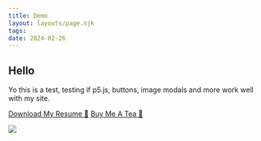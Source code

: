 ```yaml
---
title: Demo
layout: layouts/page.njk
tags: 
date: 2024-02-26
---
```


## Hello

Yo this is a test, testing if p5.js, buttons, image modals and more work well with my site.

<a class="flat-button" href="Resume.pdf" target="_blank">Download My Resume 📄</a>
        <a class="flat-button" href="https://www.buymeacoffee.com/jleyba92K" target="_blank">Buy Me A Tea 🍵</a>

<style>
    #blog-threejs canvas {
      /* force the canvas to fill out the entire area */
      width: 100%!important; height: 100%!important; 

      /* force the z-pos of the canvas to be on-top */
      z-index: -1; 
    }
    canvas {
		position: fixed;
		left: 0;
		top: 0;
		z-index: -1;
	}
</style>
<script>
let particles = [];
class Particle {
// setting the co-ordinates, radius and the
// speed of a particle in both the co-ordinates axes.
  constructor(){
    this.x = random(0,width);
    this.y = random(0,height);
    this.r = random(1,8);
    this.xSpeed = random(-2,2);
    this.ySpeed = random(-1,1.5);
  }

// creation of a particle.
  createParticle() {
    noStroke();
    //fill('rgba(200,169,169,0.5)');
    fill('#254e70');
    circle(this.x,this.y,this.r);
  }

// setting the particle in motion.
  moveParticle() {
    if(this.x < 0 || this.x > width)
      this.xSpeed*=-1;
    if(this.y < 0 || this.y > height)
      this.ySpeed*=-1;
    this.x+=this.xSpeed;
    this.y+=this.ySpeed;
  }

// this function creates the connections(lines)
// between particles which are less than a certain distance apart
  joinParticles(particles) {
    particles.forEach(element =>{
      let dis = dist(this.x,this.y,element.x,element.y);
      if(dis<85) {
        //stroke('rgba(255,255,255,0.04)');
        stroke('#c2cae8');
        line(this.x,this.y,element.x,element.y);
      }
    });
  }

  drawLines(particles) {
    particles.forEach(element =>{
      let dis = dist(this.x,this.y,element.x,element.y);
      if(dis<85) {
        stroke('#c2cae8');
        line(this.x,this.y,element.x,element.y);
      }
    });
  }
}

function setup() {
  let canvas = createCanvas(windowWidth, windowHeight);
  canvas.id('pageCanvas');
  
  for(let i = 0;i<width/10;i++){
    particles.push(new Particle());
  }
}

function draw() {
    background('#f7f7ff');
  for(let i = 0;i<particles.length;i++) {
    particles[i].createParticle();
    particles[i].moveParticle();
    particles[i].joinParticles(particles.slice(i));
  }
}




function windowResized() {
  resizeCanvas(windowWidth, windowHeight);
}
</script>
<img class="border-image" src="https://upload.wikimedia.org/wikipedia/commons/thumb/c/cc/Air_Force_Ensign_of_the_United_Kingdom.svg/1920px-Air_Force_Ensign_of_the_United_Kingdom.svg.png"/>
<div id="blog-threejs"></div>
